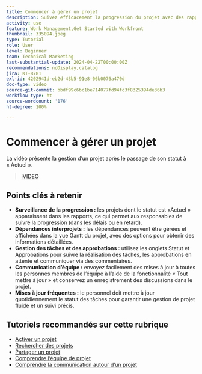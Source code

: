 ```yaml
---
title: Commencer à gérer un projet
description: Suivez efficacement la progression du projet avec des rapports, gérez les dépendances par le biais des vues Gantt, surveillez les tâches et les approbations, améliorez la communication de l’équipe et assurez des workflows fluides avec des mises à jour fréquentes.
activity: use
feature: Work Management,Get Started with Workfront
thumbnail: 335094.jpeg
type: Tutorial
role: User
level: Beginner
team: Technical Marketing
last-substantial-update: 2024-04-22T00:00:00Z
recommendations: noDisplay,catalog
jira: KT-8781
exl-id: 4202941d-eb2d-43b5-91e8-06b0076a470d
doc-type: video
source-git-commit: bbdf99c6bc1be714077fd94fc3f8325394de36b3
workflow-type: ht
source-wordcount: '176'
ht-degree: 100%

---
```


# Commencer à gérer un projet

La vidéo présente la gestion d’un projet après le passage de son statut à « Actuel ».

>[!VIDEO](https://video.tv.adobe.com/v/335094/?quality=12&learn=on&enablevpops=1)

## Points clés à retenir

* **Surveillance de la progression :** les projets dont le statut est «Actuel » apparaissent dans les rapports, ce qui permet aux responsables de suivre la progression (dans les délais ou en retard).
* **Dépendances interprojets :** les dépendances peuvent être gérées et affichées dans la vue Gantt du projet, avec des options pour obtenir des informations détaillées.
* **Gestion des tâches et des approbations :** utilisez les onglets Statut et Approbations pour suivre la réalisation des tâches, les approbations en attente et communiquer via des commentaires.
* **Communication d’équipe :** envoyez facilement des mises à jour à toutes les personnes membres de l’équipe à l’aide de la fonctionnalité « Tout mettre à jour » et conservez un enregistrement des discussions dans le projet.
* **Mises à jour fréquentes :** le personnel doit mettre à jour quotidiennement le statut des tâches pour garantir une gestion de projet fluide et un suivi précis.


## Tutoriels recommandés sur cette rubrique

* [Activer un projet](/help/manage-work/projects/take-a-project-live.md)
* [Rechercher des projets](/help/manage-work/projects/find-projects.md)
* [Partager un projet](/help/manage-work/projects/share-a-project.md)
* [Comprendre l’équipe de projet](/help/manage-work/projects/understand-the-project-team.md)
* [Comprendre la communication autour d’un projet](/help/manage-work/projects/understand-project-communication.md)
